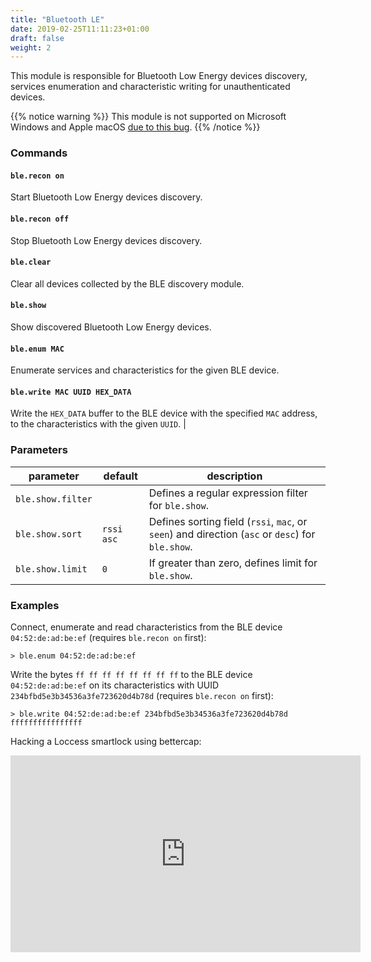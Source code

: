 ```yaml
---
title: "Bluetooth LE"
date: 2019-02-25T11:11:23+01:00
draft: false
weight: 2
---
```


This module is responsible for Bluetooth Low Energy devices discovery, services enumeration and characteristic writing for unauthenticated devices.

{{% notice warning %}}
This module is not supported on Microsoft Windows and Apple macOS [due to this bug](https://github.com/bettercap/bettercap/issues/74).
{{% /notice %}}

### Commands

#### `ble.recon on` 

Start Bluetooth Low Energy devices discovery.

#### `ble.recon off`

Stop Bluetooth Low Energy devices discovery.

#### `ble.clear` 

Clear all devices collected by the BLE discovery module.

#### `ble.show` 

Show discovered Bluetooth Low Energy devices.

#### `ble.enum MAC`

Enumerate services and characteristics for the given BLE device.

#### `ble.write MAC UUID HEX_DATA` 

Write the `HEX_DATA` buffer to the BLE device with the specified `MAC` address, to the characteristics with the given `UUID`. |

### Parameters

| parameter | default | description |
|-----------|---------|-------------|
| `ble.show.filter` | |  Defines a regular expression filter for `ble.show`.|
| `ble.show.sort` | `rssi asc` | Defines sorting field (`rssi`, `mac`, or `seen`) and direction (`asc` or `desc`) for `ble.show`. |
| `ble.show.limit` | `0` | If greater than zero, defines limit for `ble.show`. |

### Examples

Connect, enumerate and read characteristics from the BLE device `04:52:de:ad:be:ef` (requires `ble.recon on` first):

```
> ble.enum 04:52:de:ad:be:ef
```

Write the bytes `ff ff ff ff ff ff ff ff` to the BLE device `04:52:de:ad:be:ef` on its characteristics with UUID `234bfbd5e3b34536a3fe723620d4b78d` (requires `ble.recon on` first):

```
> ble.write 04:52:de:ad:be:ef 234bfbd5e3b34536a3fe723620d4b78d ffffffffffffffff
```

Hacking a Loccess smartlock using bettercap:

<iframe width="560" height="315" src="https://www.youtube.com/embed/kzRCGxDKPFA" frameborder="0" allow="accelerometer; autoplay; encrypted-media; gyroscope; picture-in-picture" allowfullscreen></iframe>
